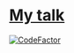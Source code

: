 # [My talk](https://tschm.github.io/epfl/)

[![CodeFactor](https://www.codefactor.io/repository/github/tschm/epfl/badge)](https://www.codefactor.io/repository/github/tschm/epfl)
